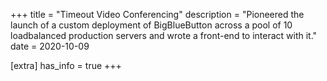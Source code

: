+++
title = "Timeout Video Conferencing"
description = "Pioneered the launch of a custom deployment of BigBlueButton across a pool of 10 loadbalanced production servers and wrote a front-end to interact with it."
date = 2020-10-09

[extra]
has_info = true
+++